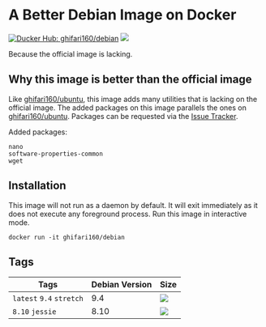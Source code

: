 # A Better Debian Image on Docker #
[![Ducker Hub: ghifari160/debian](https://img.shields.io/badge/docker%20hub-ghifari160%2Fdebian-%23ABD8EB.svg)](https://hub.docker.com/r/ghifari160/ubuntu)
[![](https://images.microbadger.com/badges/image/ghifari160/debian.svg)](https://microbadger.com/images/ghifari160/debian "Get your own image badge on microbadger.com")

Because the official image is lacking.

## Why this image is better than the official image ##
Like [ghifari160/ubuntu][g16-ubuntu], this image adds many utilities that is
lacking on the official image. The added packages on this image parallels the
ones on [ghifari160/ubuntu][g16-ubuntu]. Packages can be requested via the
[Issue Tracker][g16-deb-issue].

Added packages:
```
nano
software-properties-common
wget
```

## Installation ##
This image will not run as a daemon by default. It will exit immediately as it
does not execute any foreground process. Run this image in interactive mode.
```
docker run -it ghifari160/debian
```

## Tags ##
| Tags                     | Debian Version | Size  |
|--------------------------|----------------|-------|
| `latest` `9.4` `stretch` | 9.4            | [![](https://images.microbadger.com/badges/image/ghifari160/debian.svg)](https://microbadger.com/images/ghifari160/debian "Get your own image badge on microbadger.com") |
| `8.10` `jessie`          | 8.10           | [![](https://images.microbadger.com/badges/image/ghifari160/debian:8.10.svg)](https://microbadger.com/images/ghifari160/debian:8.10 "Get your own image badge on microbadger.com") |

[g16-ubuntu]: https://hub.docker.com/r/ghifari160/ubuntu
[g16-deb-issue]: https://github.com/ghifari160/docker-debian/issues
